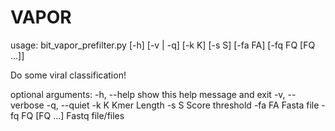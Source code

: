 # VAPOR

usage: bit_vapor_prefilter.py [-h] [-v | -q] [-k K] [-s S] [-fa FA]
                              [-fq FQ [FQ ...]]

Do some viral classification!

optional arguments:
  -h, --help       show this help message and exit
  -v, --verbose
  -q, --quiet
  -k K             Kmer Length
  -s S             Score threshold
  -fa FA           Fasta file
  -fq FQ [FQ ...]  Fastq file/files
  
